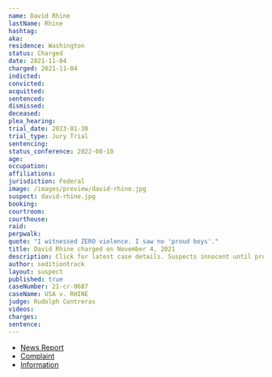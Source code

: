 ```yaml
---
name: David Rhine
lastName: Rhine
hashtag:
aka:
residence: Washington
status: Charged
date: 2021-11-04
charged: 2021-11-04
indicted:
convicted:
acquitted:
sentenced:
dismissed:
deceased:
plea_hearing:
trial_date: 2023-01-30
trial_type: Jury Trial
sentencing:
status_conference: 2022-08-10
age:
occupation:
affiliations:
jurisdiction: Federal
image: /images/preview/david-rhine.jpg
suspect: david-rhine.jpg
booking:
courtroom:
courthouse:
raid:
perpwalk:
quote: "I witnessed ZERO violence. I saw no 'proud boys'."
title: David Rhine charged on November 4, 2021
description: Click for latest case details. Suspects innocent until proven guilty.
author: seditiontrack
layout: suspect
published: true
caseNumber: 21-cr-0687
caseName: USA v. RHINE
judge: Rudolph Contreras
videos:
charges:
sentence:
---
```

- [News Report](https://news.yahoo.com/bremerton-man-accused-being-jan-175708598.html)
- [Complaint](https://extremism.gwu.edu/sites/g/files/zaxdzs2191/f/David%20Charles%20Rhine%20Criminal%20Complaint.pdf)
- [Information](https://extremism.gwu.edu/sites/g/files/zaxdzs2191/f/David%20Charles%20Rhine%20Information.pdf)

